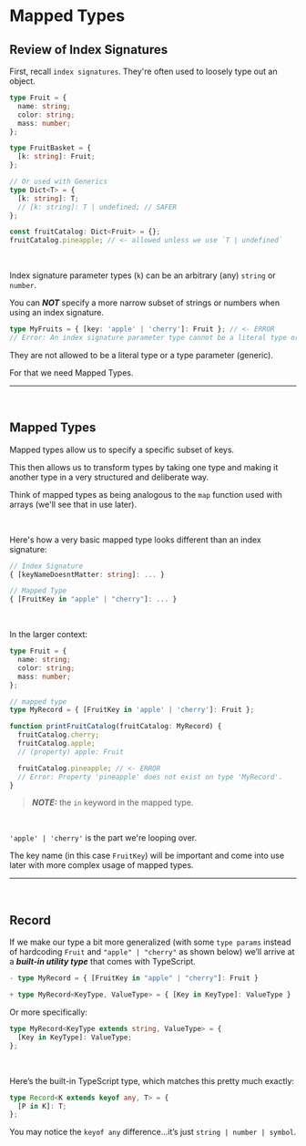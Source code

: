 # Mapped Types

## Review of Index Signatures

First, recall `index signatures`. They're often used to loosely type out an object.

```ts
type Fruit = {
  name: string;
  color: string;
  mass: number;
};

type FruitBasket = {
  [k: string]: Fruit;
};

// Or used with Generics
type Dict<T> = {
  [k: string]: T;
  // [k: string]: T | undefined; // SAFER
};

const fruitCatalog: Dict<Fruit> = {};
fruitCatalog.pineapple; // <- allowed unless we use `T | undefined`
```

<br>

Index signature parameter types (`k`) can be an arbitrary (any) `string` or `number`.

You can **_NOT_** specify a more narrow subset of strings or numbers when using an index signature.

```ts
type MyFruits = { [key: 'apple' | 'cherry']: Fruit }; // <- ERROR
// Error: An index signature parameter type cannot be a literal type or generic type. Consider using a mapped object type instead.
```

They are not allowed to be a literal type or a type parameter (generic).

For that we need Mapped Types.

---

<br>

## Mapped Types

Mapped types allow us to specify a specific subset of keys.

This then allows us to transform types by taking one type and making it another type in a very structured and deliberate way.

Think of mapped types as being analogous to the `map` function used with arrays (we'll see that in use later).

<br>

Here's how a very basic mapped type looks different than an index signature:

```ts
// Index Signature
{ [keyNameDoesntMatter: string]: ... }

// Mapped Type
{ [FruitKey in "apple" | "cherry"]: ... }
```

<br>

In the larger context:

```ts
type Fruit = {
  name: string;
  color: string;
  mass: number;
};

// mapped type
type MyRecord = { [FruitKey in 'apple' | 'cherry']: Fruit };

function printFruitCatalog(fruitCatalog: MyRecord) {
  fruitCatalog.cherry;
  fruitCatalog.apple;
  // (property) apple: Fruit

  fruitCatalog.pineapple; // <- ERROR
  // Error: Property 'pineapple' does not exist on type 'MyRecord'.
}
```

> **_NOTE:_** the `in` keyword in the mapped type.

<br>

`'apple' | 'cherry'` is the part we're looping over.

The key name (in this case `FruitKey`) will be important and come into use later with more complex usage of mapped types.

---

<br>

## Record

If we make our type a bit more generalized (with some `type params` instead of hardcoding `Fruit` and `"apple" | "cherry"` as shown below) we’ll arrive at a **_built-in utility type_** that comes with TypeScript.

```ts
- type MyRecord = { [FruitKey in "apple" | "cherry"]: Fruit }

+ type MyRecord<KeyType, ValueType> = { [Key in KeyType]: ValueType }
```

Or more specifically:

```ts
type MyRecord<KeyType extends string, ValueType> = {
  [Key in KeyType]: ValueType;
};
```

<br>

Here’s the built-in TypeScript type, which matches this pretty much exactly:

```ts
type Record<K extends keyof any, T> = {
  [P in K]: T;
};
```

You may notice the `keyof any` difference...it’s just `string | number | symbol`.
